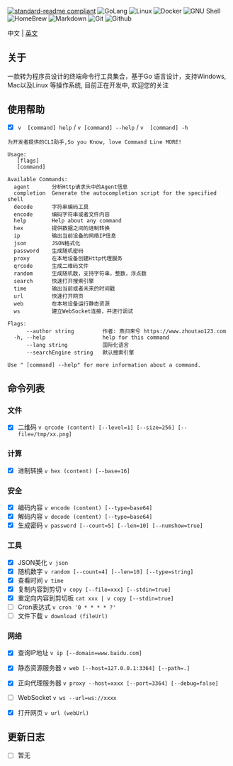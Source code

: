 [![standard-readme compliant](https://img.shields.io/badge/readme%20style-standard-brightgreen.svg?style=flat-square)](https://github.com/RichardLitt/standard-readme)
![GoLang](https://camo.githubusercontent.com/3cc2c758e723cb171cec95cc8535c9642e1322584da8bd6d218ef0390ab49d04/68747470733a2f2f696d672e736869656c64732e696f2f62616467652f2d476f4c616e672d3030414444383f7374796c653d666c61742d737175617265266c6f676f3d676f266c6f676f436f6c6f723d7768697465)
![Linux](https://camo.githubusercontent.com/dbe944dadb1ba77b539d3e12cf20e400b90d8097a42e67a9389227d75acba4c4/68747470733a2f2f696d672e736869656c64732e696f2f62616467652f2d4c696e75782d4643433632343f7374796c653d666c61742d737175617265266c6f676f3d6c696e7578266c6f676f436f6c6f723d626c61636b)
![Docker](https://camo.githubusercontent.com/204410115a0bb658668e7446bfc6a7eadb6a96a98d81daba65ddaaa541e95f58/68747470733a2f2f696d672e736869656c64732e696f2f62616467652f2d446f636b65722d3234393645443f7374796c653d666c61742d737175617265266c6f676f3d646f636b6572266c6f676f436f6c6f723d7768697465)
![GNU Shell](https://camo.githubusercontent.com/d7bf14575b678a9e2a3df9916ea4d66a41e8ad226dc160b4ae07955ff021521e/68747470733a2f2f696d672e736869656c64732e696f2f62616467652f2d474e555f426173682d3445414132353f7374796c653d666c61742d737175617265266c6f676f3d676e7562617368266c6f676f436f6c6f723d7768697465)
![HomeBrew](https://camo.githubusercontent.com/5dd3c75d4f830f93385f93af2afb1c8f0789ce91b3fad658a5a890b604e4f5ff/68747470733a2f2f696d672e736869656c64732e696f2f62616467652f2d486f6d65427265772d4642423034303f7374796c653d666c61742d737175617265266c6f676f3d686f6d6562726577266c6f676f436f6c6f723d7768697465)
![Markdown](https://camo.githubusercontent.com/b4ffd17afd4f5133a29621bb201dd41f29436c88952d29adab7a96ecbb59cc96/68747470733a2f2f696d672e736869656c64732e696f2f62616467652f2d4d61726b646f776e2d3331353241303f7374796c653d666c61742d737175617265266c6f676f3d6d61726b646f776e266c6f676f436f6c6f723d7768697465)
![Git](https://camo.githubusercontent.com/561f3d4fd727fcca82984c91a65eca069ff34a435072158f6947c4ca52370eae/68747470733a2f2f696d672e736869656c64732e696f2f62616467652f2d4769742d4630353033323f7374796c653d666c61742d737175617265266c6f676f3d676974266c6f676f436f6c6f723d7768697465)
![Github](https://camo.githubusercontent.com/b620c6ad3a16345749694c16a7c06a101c9c7757179e6072352e4035fa562837/68747470733a2f2f696d672e736869656c64732e696f2f62616467652f2d4769746875622d3138313731373f7374796c653d666c61742d737175617265266c6f676f3d676974687562266c6f676f436f6c6f723d7768697465)

中文 | [英文](./README.md)

## 关于
一款转为程序员设计的终端命令行工具集合，基于Go 语言设计，支持Windows, Mac以及Linux  等操作系统,  目前正在开发中, 欢迎您的关注

## 使用帮助
- [x] `v  [command] help` / `v [command] --help` / `v  [command] -h`
```text
为开发者提供的CLI助手,So you Know, love Command Line MORE!

Usage:
   [flags]
   [command]

Available Commands:
  agent       分析Http请求头中的Agent信息
  completion  Generate the autocompletion script for the specified shell
  decode      字符串编码工具
  encode      编码字符串或者文件内容
  help        Help about any command
  hex         提供数据之间的进制转换
  ip          输出当前设备的网络IP信息
  json        JSON格式化
  password    生成随机密码
  proxy       在本地设备创建Http代理服务
  qrcode      生成二维码文件
  random      生成随机数，支持字符串，整数，浮点数
  search      快速打开搜索引擎
  time        输出当前或者未来的时间戳
  url         快速打开网页
  web         在本地设备运行静态资源
  ws          建立WebSocket连接，并进行调试

Flags:
      --author string         作者: 燕归来兮 https://www.zhoutao123.com
  -h, --help                  help for this command
      --lang string           国际化语言
      --searchEngine string   默认搜索引擎

Use " [command] --help" for more information about a command.
```

## 命令列表

### 文件
- [x] 二维码 `v qrcode (content) [--level=1] [--size=256] [--file=/tmp/xx.png]`

### 计算
- [x] 进制转换 `v hex (content) [--base=16]`


### 安全
- [x] 编码内容 `v encode (content) [--type=base64]`
- [x] 解码内容 `v decode (content) [--type=base64]`
- [x] 生成密码 `v password [--count=5] [--len=10] [--numshow=true]`

### 工具
- [x] JSON美化 `v json`
- [x] 随机数字 `v random [--count=4] [--len=10] [--type=string]`
- [x] 查看时间 `v time`
- [x] 复制内容到剪切 `v copy [--file=xxx] [--stdin=true]` 
- [x] 重定向内容到剪切板 `cat xxx | v copy [--stdin=true]`
- [ ] Cron表达式 `v cron '0 * * * * ?'`
- [ ] 文件下载 `v download (fileUrl)`

### 网络
- [x] 查询IP地址 `v ip [--domain=www.baidu.com]`
- [x] 静态资源服务器 `v web [--host=127.0.0.1:3364] [--path=.]`
- [x] 正向代理服务器 `v proxy --host=xxxx [--port=3364] [--debug=false]`
- [ ] WebSocket `v ws --url=ws://xxxx`
- [x] 打开网页 `v url (webUrl)`


## 更新日志
- [ ] 暂无